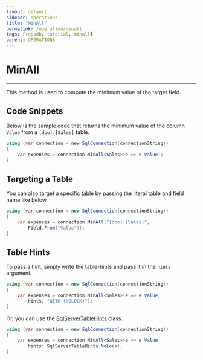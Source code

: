 ```yaml
---
layout: default
sidebar: operations
title: "MinAll"
permalink: /operation/minall
tags: [repodb, tutorial, minall]
parent: OPERATIONS
---
```


# MinAll

---

This method is used to compute the minimum value of the target field.

## Code Snippets

Below is the sample code that returns the minimum value of the column `Value` from a `[dbo].[Sales]` table.

```csharp
using (var connection = new SqlConnection(connectionString))
{
    var expenses = connection.MinAll<Sales>(e => e.Value);
}
```

## Targeting a Table

You can also target a specific table by passing the literal table and field name like below.

```csharp
using (var connection = new SqlConnection(connectionString))
{
    var expenses = connection.MinAll("[dbo].[Sales]",
        Field.From("Value"));
}
```

## Table Hints

To pass a hint, simply write the table-hints and pass it in the `hints` argument.

```csharp
using (var connection = new SqlConnection(connectionString))
{
    var expenses = connection.MinAll<Sales>(e => e.Value,
        hints: "WITH (NOLOCK)");
}
```

Or, you can use the [SqlServerTableHints](/class/sqlservertablehints) class.

```csharp
using (var connection = new SqlConnection(connectionString))
{
    var expenses = connection.MinAll<Sales>(e => e.Value,
        hints: SqlServerTableHints.NoLock);
}
```
